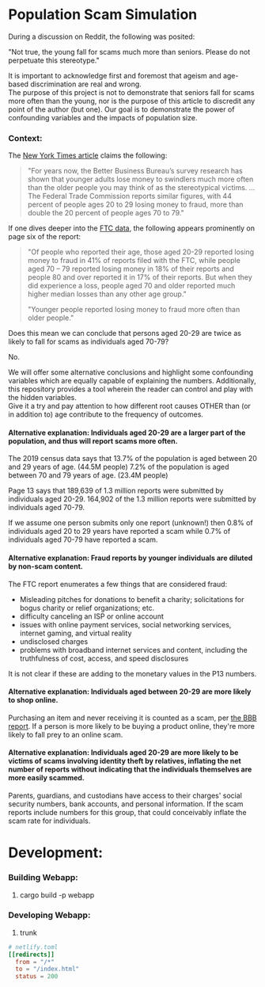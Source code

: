 # Population Scam Simulation

During a discussion on Reddit, the following was posited:

"Not true, the young fall for scams much more than seniors. Please do not perpetuate this stereotype."

It is important to acknowledge first and foremost that ageism and age-based discrimination are real and wrong.  
The purpose of this project is not to demonstrate that seniors fall for scams more often than the young, nor is the purpose of this article to discredit any point of the author (but one).  Our goal is to demonstrate the power of confounding variables and the impacts of population size.

### Context:

The [New York Times article](https://www.nytimes.com/2021/06/25/your-money/young-seniors-scams-warning.html) claims the following:

> "For years now, the Better Business Bureau’s survey research has shown that younger adults lose money to swindlers much more often than the older people you may think of as the stereotypical victims. ... 
> The Federal Trade Commission reports similar figures, with 44 percent of people ages 20 to 29 losing money to fraud, more than double the 20 percent of people ages 70 to 79."

If one dives deeper into the [FTC data](https://www.ftc.gov/system/files/ftc_gov/pdf/CSN%20Annual%20Data%20Book%202021%20Final%20PDF.pdf), the following appears prominently on page six of the report:

> "Of people who reported their age, those aged 20-29 reported losing money to fraud in 41% of reports filed with the FTC, while people aged 70 – 79 reported losing money in 18% of their reports and people 80 and over reported it in 17% of their reports. But when they did experience a loss, people aged 70 and older reported much higher median losses than any other age group."
>
> "Younger people reported losing money to fraud more often than older people."

Does this mean we can conclude that persons aged 20-29 are twice as likely to fall for scams as individuals aged 70-79?

No.  

We will offer some alternative conclusions and highlight some confounding variables which are equally capable of explaining the numbers.
Additionally, this repository provides a tool wherein the reader can control and play with the hidden variables.  
Give it a try and pay attention to how different root causes OTHER than (or in addition to) age contribute to the frequency of outcomes.

#### Alternative explanation: Individuals aged 20-29 are a larger part of the population, and thus will report scams more often.

The 2019 census data says that 13.7% of the population is aged between 20 and 29 years of age.  (44.5M people)
7.2% of the population is aged between 70 and 79 years of age. (23.4M people)

Page 13 says that 189,639 of 1.3 million reports were submitted by individuals aged 20-29.
164,902 of the 1.3 million reports were submitted by individuals aged 70-79.

If we assume one person submits only one report (unknown!) then 0.8% of individuals aged 20 to 29 years have reported a scam while 0.7% of individuals aged 70-79 have reported a scam.

#### Alternative explanation: Fraud reports by younger individuals are diluted by non-scam content.

The FTC report enumerates a few things that are considered fraud:

- Misleading pitches for donations to benefit a charity; solicitations for bogus charity or relief organizations; etc.
- difficulty canceling an ISP or online account
- issues with online payment services, social networking services, internet gaming, and virtual reality
- undisclosed charges
- problems with broadband internet services and content, including the truthfulness of cost, access, and speed disclosures

It is not clear if these are adding to the monetary values in the P13 numbers.  

#### Alternative explanation: Individuals aged between 20-29 are more likely to shop online.

Purchasing an item and never receiving it is counted as a scam, per [the BBB report](https://bbbfoundation.images.worldnow.com/library/65016b74-abf5-456b-9604-892e46ebc7dd.pdf).
If a person is more likely to be buying a product online, they're more likely to fall prey to an online scam.

#### Alternative explanation: Individuals aged 20-29 are more likely to be victims of scams involving identity theft by relatives, inflating the net number of reports without indicating that the individuals themselves are more easily scammed.

Parents, guardians, and custodians have access to their charges' social security numbers, bank accounts, and personal information.  If the scam reports include numbers for this group, that could conceivably inflate the scam rate for individuals.

# Development:

### Building Webapp:

1. cargo build -p webapp

### Developing Webapp:

1. trunk  

```toml
# netlify.toml
[[redirects]]
  from = "/*"
  to = "/index.html"
  status = 200
```
